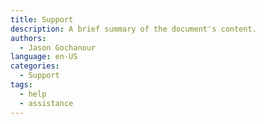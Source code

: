 ```yaml
---
title: Support
description: A brief summary of the document's content.
authors:
  - Jason Gochanour
language: en-US
categories:
  - Support
tags:
  - help
  - assistance
---
```


<!-- Your support documentation goes here -->
